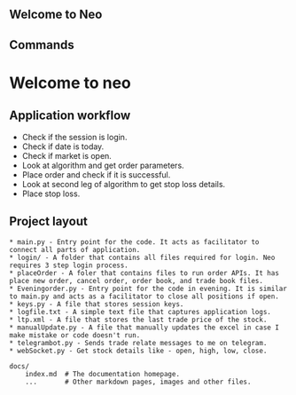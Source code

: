 ## Welcome to Neo
## Commands

Welcome to neo
================

Application workflow
----------------------
* Check if the session is login.
* Check if date is today.
* Check if market is open.
* Look at algorithm and get order parameters.
* Place order and check if it is successful.
* Look at second leg of algorithm to get stop loss details.
* Place stop loss.

## Project layout

	* main.py - Entry point for the code. It acts as facilitator to connect all parts of application.
	* login/ - A folder that contains all files required for login. Neo requires 3 step login process. 
	* placeOrder - A foler that contains files to run order APIs. It has place new order, cancel order, order book, and trade book files.
	* Eveningorder.py - Entry point for the code in evening. It is similar to main.py and acts as a facilitator to close all positions if open.
	* keys.py - A file that stores session keys.
	* logfile.txt - A simple text file that captures application logs.
	* ltp.xml - A file that stores the last trade price of the stock.
	* manualUpdate.py - A file that manually updates the excel in case I make mistake or code doesn't run.
	* telegrambot.py - Sends trade relate messages to me on telegram.
	* webSocket.py - Get stock details like - open, high, low, close.
	
    docs/
        index.md  # The documentation homepage.
        ...       # Other markdown pages, images and other files.
